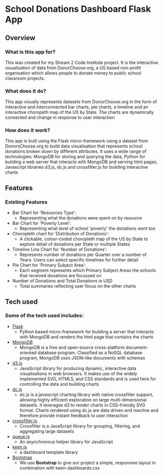 # School Donations Dashboard Flask App

## Overview

### What is this app for?

This was created for my Stream 2 Code Institute project.  It is the interactive visualisation of data from DonorChoose.org, a US based non-profit organisation which allows people to donate money to public school classroom projects.

### What does it do?

This app visually represents datasets from DonorChoose.org in the form of interactive and interconnected bar charts, pie charts, a timeline and an interactive choropeth map of the US by State.  The charts are dynamically connected and change in response to user interaction

### How does it work?

This app is built using the Flask micro-framework using a dataset from DonorsChoose.org to build data visualisation that represents school donations broken down by different attributes. It uses a wide range of technologies: MongoDB for storing and querying the data, Python for building a web server that interacts with MongoDB and serving html pages, Javascript libraries d3.js, dc.js and crossfilter.js for building interactive charts

## Features

### Existing Features
- Bar Chart for 'Resources Type':
	- Representing what the donations were spent on by resource
- Bar Chart for 'Poverty Level':
	- Representing what level of school 'poverty' the donations went too
- Choropleth chart for 'Distribution of Donations':
	- A clickable, colour-coded choropleth map of the US by State to explore detail of donations per State or multiple States
- Timeline Line Chart for 'Number of Donations':
	- Represents number of donations per Quarter over a number of Years.  Users can select specific timelines for further detail
- Pie Chart for 'Primary Subject Area':
	- Each segment represents which Primary Subject Areas the schools that received donations are focussed on
- Number of Donations and Total Donations in USD
	- Total summaries reflecting user focus on the other charts

## Tech used

### Some of the tech used includes:
- [Flask](http://flask.pocoo.org/)
	- Python based micro-framework for building a server that interacts with MongoDB and renders the html page that contains the charts
- [MongoDB](https://www.mongodb.com/)
	- MongoDB is a free and open-source cross-platform document-oriented database program. Classified as a NoSQL database program, MongoDB uses JSON-like documents with schemas
- [d3.js](https://d3js.org/)
	- JavaScript library for producing dynamic, interactive data visualisations in web browsers. It makes use of the widely implemented SVG, HTML5, and CSS standards and is used here for controlling the data and building charts
- [dc.js](https://dc-js.github.io/dc.js/)
	- dc.js is a javascript charting library with native crossfilter support, allowing highly efficient exploration on large multi-dimensional datasets. It leverages d3 to render charts in CSS-friendly SVG format. Charts rendered using dc.js are data driven and reactive and therefore provide instant feedback to user interaction
- [crossfilter.js](http://square.github.io/crossfilter/)
	- Crossfilter is a JavaScript library for grouping, filtering, and aggregating large datasets
- [queue.js](https://github.com/d3/d3-queue)
	- An asynchronous helper library for JavaScript
- [keen.js](https://github.com/keen)
	- a dashboard template library
- [Bootstrap](http://getbootstrap.com/)
	- We use **Bootstrap** to give our project a simple, responsive layout in combination with keen-dashboards.css